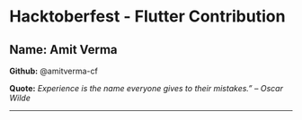 # Hacktoberfest - Flutter Contribution

## Name: Amit Verma

**Github:** @amitverma-cf

**Quote:** *Experience is the name everyone gives to their mistakes.” – Oscar Wilde*

---
